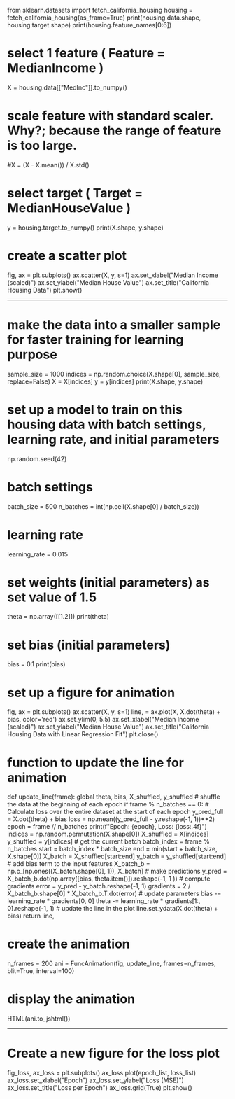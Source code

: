 from sklearn.datasets import fetch_california_housing
housing = fetch_california_housing(as_frame=True)
print(housing.data.shape, housing.target.shape)
print(housing.feature_names[0:6])
# select 1 feature ( Feature = MedianIncome )
X = housing.data[["MedInc"]].to_numpy()
# scale feature with standard scaler. Why?; because the range of feature is too large.
#X = (X - X.mean()) / X.std()
# select target ( Target = MedianHouseValue )
y = housing.target.to_numpy()
print(X.shape, y.shape)
# create a scatter plot
fig, ax = plt.subplots()
ax.scatter(X, y, s=1)
ax.set_xlabel("Median Income (scaled)")
ax.set_ylabel("Median House Value")
ax.set_title("California Housing Data")
plt.show()

---

# make the data into a smaller sample for faster training for learning purpose
sample_size = 1000
indices = np.random.choice(X.shape[0], sample_size, replace=False)
X = X[indices]
y = y[indices]
print(X.shape, y.shape)
# set up a model to train on this housing data with batch settings, learning rate, and initial parameters
np.random.seed(42)
# batch settings
batch_size = 500
n_batches = int(np.ceil(X.shape[0] / batch_size))
# learning rate
learning_rate = 0.015
# set weights (initial parameters) as set value of 1.5
theta = np.array([[1.2]])
print(theta)
# set bias (initial parameters)
bias = 0.1
print(bias)
# set up a figure for animation
fig, ax = plt.subplots()
ax.scatter(X, y, s=1)
line, = ax.plot(X, X.dot(theta) + bias, color='red')
ax.set_ylim(0, 5.5)
ax.set_xlabel("Median Income (scaled)")
ax.set_ylabel("Median House Value")
ax.set_title("California Housing Data with Linear Regression Fit")
plt.close()
# function to update the line for animation
def update_line(frame):
    global theta, bias, X_shuffled, y_shuffled
    # shuffle the data at the beginning of each epoch
    if frame % n_batches == 0:
        # Calculate loss over the entire dataset at the start of each epoch
        y_pred_full = X.dot(theta) + bias
        loss = np.mean((y_pred_full - y.reshape(-1, 1))**2)
        epoch = frame // n_batches
        print(f"Epoch: {epoch}, Loss: {loss:.4f}")
        indices = np.random.permutation(X.shape[0])
        X_shuffled = X[indices]
        y_shuffled = y[indices]
    # get the current batch
    batch_index = frame % n_batches
    start = batch_index * batch_size
    end = min(start + batch_size, X.shape[0])
    X_batch = X_shuffled[start:end]
    y_batch = y_shuffled[start:end]
    # add bias term to the input features
    X_batch_b = np.c_[np.ones((X_batch.shape[0], 1)), X_batch]
    # make predictions
    y_pred = X_batch_b.dot(np.array([bias, theta.item()]).reshape(-1, 1
     ))
    # compute gradients
    error = y_pred - y_batch.reshape(-1, 1)
    gradients = 2 / X_batch_b.shape[0] * X_batch_b.T.dot(error)
    # update parameters
    bias -= learning_rate * gradients[0, 0]
    theta -= learning_rate * gradients[1:, 0].reshape(-1, 1)
    # update the line in the plot
    line.set_ydata(X.dot(theta) + bias)
    return line,
# create the animation
n_frames = 200
ani = FuncAnimation(fig, update_line, frames=n_frames, blit=True, interval=100)
# display the animation
HTML(ani.to_jshtml())

---

# Create a new figure for the loss plot
fig_loss, ax_loss = plt.subplots()
ax_loss.plot(epoch_list, loss_list)
ax_loss.set_xlabel("Epoch")
ax_loss.set_ylabel("Loss (MSE)")
ax_loss.set_title("Loss per Epoch")
ax_loss.grid(True)
plt.show()